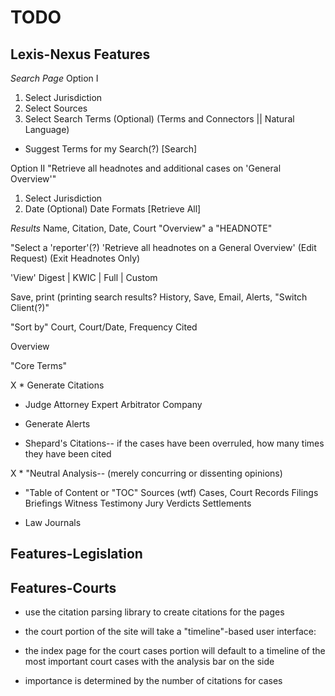 TODO
==

Lexis-Nexus Features
--

*Search Page*
Option I
1) Select Jurisdiction
2) Select Sources
3) Select Search Terms (Optional)
(Terms and Connectors || Natural Language)
* Suggest Terms for my Search(?)
[Search]

Option II
"Retrieve all headnotes and additional cases on 'General Overview'"
1) Select Jurisdiction
2) Date (Optional) 
Date Formats
[Retrieve All]

*Results*
Name, Citation, Date, Court
"Overview"
a "HEADNOTE"

"Select a 'reporter'(?)
'Retrieve  all headnotes on a General Overview' (Edit Request) (Exit Headnotes Only)

'View'
Digest | KWIC | Full | Custom

Save, print (printing search results?
History, Save, Email, Alerts, "Switch Client(?)" 

"Sort by"
Court, Court/Date, Frequency Cited

Overview

"Core Terms"

X * Generate Citations

* Judge Attorney Expert Arbitrator Company

* Generate Alerts

* Shepard's Citations-- if the cases have been overruled, how many times they have been cited

X * "Neutral Analysis-- (merely concurring or dissenting opinions)

* "Table of Content or "TOC" Sources (wtf)
Cases, Court Records Filings Briefings Witness Testimony Jury Verdicts Settlements

* Law Journals

Features-Legislation
--

Features-Courts
--

* use the citation parsing library to create citations for the pages

* the court portion of the site will take a "timeline"-based user interface:
* the index page for the court cases portion will default to a timeline of the most important court cases with the analysis bar on the side
* importance is determined by the number of citations for cases
